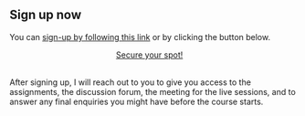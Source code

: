 ## Sign up now

You can [sign-up by following this link](https://mathspp.gumroad.com/l/intermediate-python-course?wanted=true) or by clicking the button below.

<div style="display:flex; justify-content:center;">
<a href="https://mathspp.gumroad.com/l/intermediate-python-course?wanted=true" target="_blank" class="btn" style="margin-right: 1em;">Secure your spot!</a>
</div>
<br />

After signing up, I will reach out to you to give you access to the assignments, the discussion forum, the meeting for the live sessions, and to answer any final enquiries you might have before the course starts.
